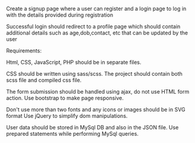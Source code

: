 Create a signup page where a user can register and a login page
to log in with the details provided during registration

Successful login should redirect to a profile page which should
contain additional details such as age,dob,contact, etc
that can be updated by the user

Requirements:

Html, CSS, JavaScript, PHP should be in separate files.

CSS should be written using sass/scss. 
The project should contain both scss file and compiled css file.

The form submission should be handled using ajax, do not use
HTML form action. Use bootstrap to make page responsive.

Don't use more than two fonts and any icons or images should
be in SVG format Use jQuery to simplify dom manipulations.

User data should be stored in MySql DB and also in the JSON file.
Use prepared statements while performing MySql queries.

